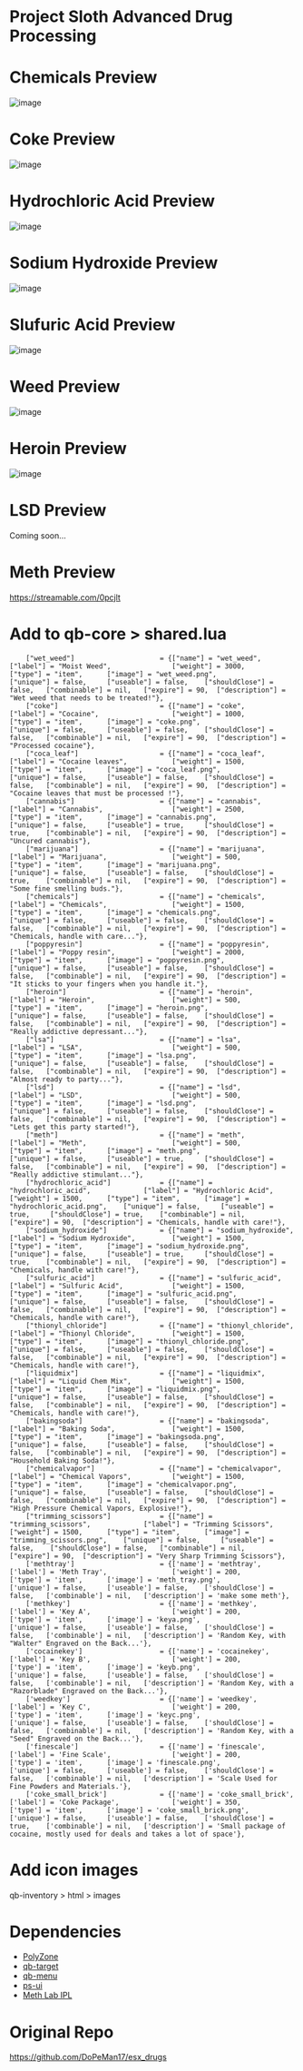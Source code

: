 # Project Sloth Advanced Drug Processing

# Chemicals Preview
![image](https://user-images.githubusercontent.com/82112471/165860380-861eddc3-8548-442d-b483-2afd311970ad.png)

# Coke Preview
![image](https://user-images.githubusercontent.com/82112471/165860461-66fb9e25-d507-4663-833b-dc658985276a.png)

# Hydrochloric Acid Preview
![image](https://user-images.githubusercontent.com/82112471/165860628-45a4959f-e795-44f5-909f-fcbeca8d2cc0.png)

# Sodium Hydroxide Preview
![image](https://user-images.githubusercontent.com/82112471/165860272-8461de69-562b-47a2-9541-21e20d005175.png)

# Slufuric Acid Preview
![image](https://user-images.githubusercontent.com/82112471/165860175-93000475-6432-42cd-ab3c-387a98c4cbad.png)

# Weed Preview
![image](https://user-images.githubusercontent.com/82112471/165861162-cf19f312-92bb-4241-86a4-9cc07720773d.png)

# Heroin Preview
![image](https://user-images.githubusercontent.com/82112471/165862181-2c641fee-15bb-46d8-8e65-f43aa8d9546b.png)

# LSD Preview
Coming soon...

# Meth Preview
https://streamable.com/0pcjlt

# Add to qb-core > shared.lua

```
    ["wet_weed"] 		 	 	 	 = {["name"] = "wet_weed",           			["label"] = "Moist Weed",	 			["weight"] = 3000, 		["type"] = "item", 		["image"] = "wet_weed.png", 			["unique"] = false, 	["useable"] = false, 	["shouldClose"] = false,   ["combinable"] = nil,   ["expire"] = 90,  ["description"] = "Wet weed that needs to be treated!"},
    ["coke"] 		 	 	 	     = {["name"] = "coke",           				["label"] = "Cocaine", 					["weight"] = 1000,		["type"] = "item", 		["image"] = "coke.png", 				["unique"] = false, 	["useable"] = false, 	["shouldClose"] = false,   ["combinable"] = nil,   ["expire"] = 90,  ["description"] = "Processed cocaine"},
    ["coca_leaf"] 		 	 	 	 = {["name"] = "coca_leaf",           			["label"] = "Cocaine leaves",	 		["weight"] = 1500,		["type"] = "item", 		["image"] = "coca_leaf.png", 			["unique"] = false, 	["useable"] = false, 	["shouldClose"] = false,   ["combinable"] = nil,   ["expire"] = 90,  ["description"] = "Cocaine leaves that must be processed !"},
    ["cannabis"] 			 		 = {["name"] = "cannabis", 						["label"] = "Cannabis", 				["weight"] = 2500, 		["type"] = "item", 		["image"] = "cannabis.png", 			["unique"] = false, 	["useable"] = true, 	["shouldClose"] = true,	   ["combinable"] = nil,   ["expire"] = 90,  ["description"] = "Uncured cannabis"},
    ["marijuana"] 			 		 = {["name"] = "marijuana", 					["label"] = "Marijuana", 				["weight"] = 500,		["type"] = "item", 		["image"] = "marijuana.png", 			["unique"] = false, 	["useable"] = false, 	["shouldClose"] = true,	   ["combinable"] = nil,   ["expire"] = 90,  ["description"] = "Some fine smelling buds."},
    ["chemicals"] 		 	 	 	 = {["name"] = "chemicals",           			["label"] = "Chemicals",	 			["weight"] = 1500, 		["type"] = "item", 		["image"] = "chemicals.png", 			["unique"] = false, 	["useable"] = false, 	["shouldClose"] = false,   ["combinable"] = nil,   ["expire"] = 90,  ["description"] = "Chemicals, handle with care..."},
    ["poppyresin"] 		 	 	 	 = {["name"] = "poppyresin",           			["label"] = "Poppy resin",	 			["weight"] = 2000, 		["type"] = "item", 		["image"] = "poppyresin.png", 			["unique"] = false, 	["useable"] = false, 	["shouldClose"] = false,   ["combinable"] = nil,   ["expire"] = 90,  ["description"] = "It sticks to your fingers when you handle it."},
    ["heroin"] 		 	 	 	     = {["name"] = "heroin",           				["label"] = "Heroin",	 				["weight"] = 500, 		["type"] = "item", 		["image"] = "heroin.png", 				["unique"] = false, 	["useable"] = false, 	["shouldClose"] = false,   ["combinable"] = nil,   ["expire"] = 90,  ["description"] = "Really addictive depressant..."},
    ["lsa"] 		 	 	 	     = {["name"] = "lsa",           				["label"] = "LSA",	 					["weight"] = 500, 		["type"] = "item", 		["image"] = "lsa.png", 					["unique"] = false, 	["useable"] = false, 	["shouldClose"] = false,   ["combinable"] = nil,   ["expire"] = 90,  ["description"] = "Almost ready to party..."},
    ["lsd"] 		 	 	 	     = {["name"] = "lsd",           				["label"] = "LSD",	 					["weight"] = 500, 		["type"] = "item", 		["image"] = "lsd.png", 					["unique"] = false, 	["useable"] = false, 	["shouldClose"] = false,   ["combinable"] = nil,   ["expire"] = 90,  ["description"] = "Lets get this party started!"},
    ["meth"] 		 	 	 	     = {["name"] = "meth",           				["label"] = "Meth",	 					["weight"] = 500, 		["type"] = "item", 		["image"] = "meth.png", 				["unique"] = false, 	["useable"] = true, 	["shouldClose"] = false,   ["combinable"] = nil,   ["expire"] = 90,  ["description"] = "Really addictive stimulant..."},
    ["hydrochloric_acid"] 			 = {["name"] = "hydrochloric_acid", 			["label"] = "Hydrochloric Acid",		["weight"] = 1500, 		["type"] = "item", 		["image"] = "hydrochloric_acid.png", 	["unique"] = false, 	["useable"] = true, 	["shouldClose"] = true,	   ["combinable"] = nil,   ["expire"] = 90,  ["description"] = "Chemicals, handle with care!"},
    ["sodium_hydroxide"] 			 = {["name"] = "sodium_hydroxide", 				["label"] = "Sodium Hydroxide", 		["weight"] = 1500, 		["type"] = "item", 		["image"] = "sodium_hydroxide.png", 	["unique"] = false, 	["useable"] = true, 	["shouldClose"] = true,	   ["combinable"] = nil,   ["expire"] = 90,  ["description"] = "Chemicals, handle with care!"},
    ["sulfuric_acid"] 		 	 	 = {["name"] = "sulfuric_acid",           		["label"] = "Sulfuric Acid",	 		["weight"] = 1500, 		["type"] = "item", 		["image"] = "sulfuric_acid.png", 		["unique"] = false, 	["useable"] = false, 	["shouldClose"] = false,   ["combinable"] = nil,   ["expire"] = 90,  ["description"] = "Chemicals, handle with care!"},
    ["thionyl_chloride"] 		 	 = {["name"] = "thionyl_chloride",           	["label"] = "Thionyl Chloride",	 		["weight"] = 1500, 		["type"] = "item", 		["image"] = "thionyl_chloride.png", 	["unique"] = false, 	["useable"] = false, 	["shouldClose"] = false,   ["combinable"] = nil,   ["expire"] = 90,  ["description"] = "Chemicals, handle with care!"},
    ["liquidmix"] 		 	 	     = {["name"] = "liquidmix",           		    ["label"] = "Liquid Chem Mix",	 		["weight"] = 1500, 		["type"] = "item", 		["image"] = "liquidmix.png", 		    ["unique"] = false, 	["useable"] = false, 	["shouldClose"] = false,   ["combinable"] = nil,   ["expire"] = 90,  ["description"] = "Chemicals, handle with care!"},
    ["bakingsoda"] 		 	 	     = {["name"] = "bakingsoda",           		    ["label"] = "Baking Soda",	 		    ["weight"] = 1500, 		["type"] = "item", 		["image"] = "bakingsoda.png", 		    ["unique"] = false, 	["useable"] = false, 	["shouldClose"] = false,   ["combinable"] = nil,   ["expire"] = 90,  ["description"] = "Household Baking Soda!"},
    ["chemicalvapor"] 		 	     = {["name"] = "chemicalvapor",           	    ["label"] = "Chemical Vapors",	 		["weight"] = 1500, 		["type"] = "item", 		["image"] = "chemicalvapor.png", 	    ["unique"] = false, 	["useable"] = false, 	["shouldClose"] = false,   ["combinable"] = nil,   ["expire"] = 90,  ["description"] = "High Pressure Chemical Vapors, Explosive!"},
    ["trimming_scissors"] 		 	 = {["name"] = "trimming_scissors",           	["label"] = "Trimming Scissors",	 	["weight"] = 1500, 		["type"] = "item", 		["image"] = "trimming_scissors.png", 	["unique"] = false, 	["useable"] = false, 	["shouldClose"] = false,   ["combinable"] = nil,   ["expire"] = 90,  ["description"] = "Very Sharp Trimming Scissors"},
    ['methtray'] 					 = {['name'] = 'methtray', 						['label'] = 'Meth Tray', 				['weight'] = 200, 		['type'] = 'item', 		['image'] = 'meth_tray.png', 			['unique'] = false, 	['useable'] = false, 	['shouldClose'] = false,   ['combinable'] = nil,   ['description'] = 'make some meth'},
    ['methkey'] 					 = {['name'] = 'methkey', 						['label'] = 'Key A', 				    ['weight'] = 200, 		['type'] = 'item', 		['image'] = 'keya.png', 			    ['unique'] = false, 	['useable'] = false, 	['shouldClose'] = false,   ['combinable'] = nil,   ['description'] = 'Random Key, with "Walter" Engraved on the Back...'},
    ['cocainekey'] 					 = {['name'] = 'cocainekey', 					['label'] = 'Key B', 				    ['weight'] = 200, 		['type'] = 'item', 		['image'] = 'keyb.png', 			    ['unique'] = false, 	['useable'] = false, 	['shouldClose'] = false,   ['combinable'] = nil,   ['description'] = 'Random Key, with a "Razorblade" Engraved on the Back...'},
    ['weedkey'] 					 = {['name'] = 'weedkey', 						['label'] = 'Key C', 				    ['weight'] = 200, 		['type'] = 'item', 		['image'] = 'keyc.png', 			    ['unique'] = false, 	['useable'] = false, 	['shouldClose'] = false,   ['combinable'] = nil,   ['description'] = 'Random Key, with a "Seed" Engraved on the Back...'},
    ['finescale'] 					 = {['name'] = 'finescale', 					['label'] = 'Fine Scale', 			    ['weight'] = 200, 		['type'] = 'item', 		['image'] = 'finescale.png', 			['unique'] = false, 	['useable'] = false, 	['shouldClose'] = false,   ['combinable'] = nil,   ['description'] = 'Scale Used for Fine Powders and Materials.'},
    ['coke_small_brick'] 		 	 = {['name'] = 'coke_small_brick', 				['label'] = 'Coke Package', 			['weight'] = 350, 		['type'] = 'item', 		['image'] = 'coke_small_brick.png', 	['unique'] = false, 	['useable'] = false, 	['shouldClose'] = true,	   ['combinable'] = nil,   ['description'] = 'Small package of cocaine, mostly used for deals and takes a lot of space'},
```


# Add icon images

qb-inventory > html > images

# Dependencies
* [PolyZone](https://github.com/mkafrin/PolyZone)
* [qb-target](https://github.com/BerkieBb/qb-target)
* [qb-menu](https://github.com/qbcore-framework/qb-menu)
* [ps-ui](https://github.com/Project-Sloth/ps-ui)
* [Meth Lab IPL](https://github.com/Bob74/bob74_ipl/tree/master/dlc_tuner)

# Original Repo
https://github.com/DoPeMan17/esx_drugs
